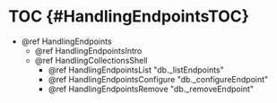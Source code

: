 TOC {#HandlingEndpointsTOC}
=============================

- @ref HandlingEndpoints
  - @ref HandlingEndpointsIntro
  - @ref HandlingCollectionsShell
    - @ref HandlingEndpointsList "db._listEndpoints"
    - @ref HandlingEndpointsConfigure "db._configureEndpoint"
    - @ref HandlingEndpointsRemove "db._removeEndpoint"
